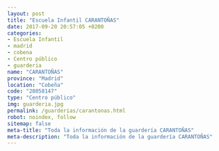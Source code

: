 ```yaml
---
layout: post
title: "Escuela Infantil CARANTOÑAS"
date: 2017-09-20 20:57:05 +0200
categories:
- Escuela Infantil
- madrid
- cobena
- Centro público
- guarderia
name: "CARANTOÑAS"
province: "Madrid"
location: "Cobeña"
code: "28058147"
type: "Centro público"
img: guarderia.jpg
permalink: /guarderias/carantonas.html
robot: noindex, follow
sitemap: false
meta-title: "Toda la información de la guardería CARANTOÑAS"
meta-description: "Toda la información de la guardería CARANTOÑAS"
---
```


